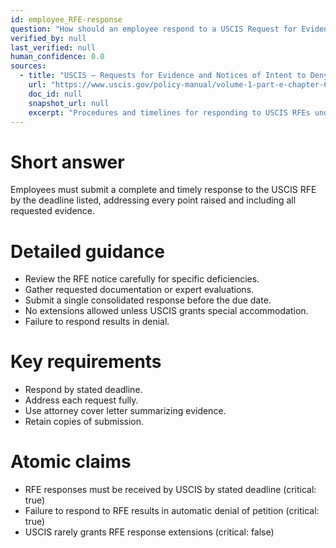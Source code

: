 ```yaml
---
id: employee_RFE-response
question: "How should an employee respond to a USCIS Request for Evidence (RFE)?"
verified_by: null
last_verified: null
human_confidence: 0.0
sources:
  - title: "USCIS – Requests for Evidence and Notices of Intent to Deny"
    url: "https://www.uscis.gov/policy-manual/volume-1-part-e-chapter-6"
    doc_id: null
    snapshot_url: null
    excerpt: "Procedures and timelines for responding to USCIS RFEs under 8 CFR §103.2(b)(8)."
---
```


# Short answer
Employees must submit a complete and timely response to the USCIS RFE by the deadline listed, addressing every point raised and including all requested evidence.

# Detailed guidance
- Review the RFE notice carefully for specific deficiencies.  
- Gather requested documentation or expert evaluations.  
- Submit a single consolidated response before the due date.  
- No extensions allowed unless USCIS grants special accommodation.  
- Failure to respond results in denial.  

# Key requirements
- Respond by stated deadline.  
- Address each request fully.  
- Use attorney cover letter summarizing evidence.  
- Retain copies of submission.  

# Atomic claims
- RFE responses must be received by USCIS by stated deadline (critical: true)
- Failure to respond to RFE results in automatic denial of petition (critical: true)
- USCIS rarely grants RFE response extensions (critical: false)

